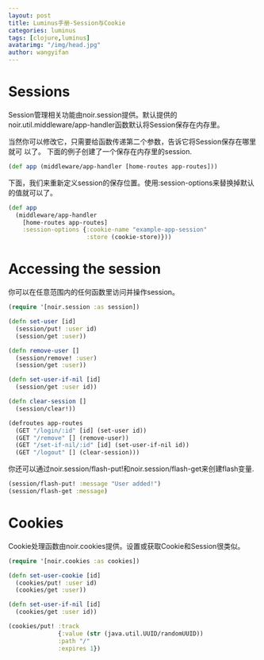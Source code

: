 ```yaml
---
layout: post
title: Luminus手册-Session与Cookie
categories: luminus
tags: [clojure,luminus]
avatarimg: "/img/head.jpg"
author: wangyifan
---
```


Sessions
========

Session管理相关功能由noir.session提供。默认提供的noir.util.middleware/app-handler函数默认将Session保存在内存里。

当然你可以修改它，只需要给函数传递第二个参数，告诉它将Session保存在哪里就可
以了。 下面的例子创建了一个保存在内存里的session.

```clojure
(def app (middleware/app-handler [home-routes app-routes]))
```

下面，我们来重新定义session的保存位置。使用:session-options来替换掉默认的值就可以了。

```clojure
(def app
  (middleware/app-handler
    [home-routes app-routes]
    :session-options {:cookie-name "example-app-session"
                      :store (cookie-store)}))
```

Accessing the session
=====================

你可以在任意范围内的任何函数里访问并操作session。

```clojure
(require '[noir.session :as session])

(defn set-user [id]
  (session/put! :user id)
  (session/get :user))

(defn remove-user []
  (session/remove! :user)
  (session/get :user))

(defn set-user-if-nil [id]
  (session/get :user id))

(defn clear-session []
  (session/clear!))

(defroutes app-routes
  (GET "/login/:id" [id] (set-user id))
  (GET "/remove" [] (remove-user))
  (GET "/set-if-nil/:id" [id] (set-user-if-nil id))
  (GET "/logout" [] (clear-session)))
```

你还可以通过noir.session/flash-put!和noir.session/flash-get来创建flash变量.

```clojure
(session/flash-put! :message "User added!")
(session/flash-get :message)
```

<!-- more -->

Cookies
=======

Cookie处理函数由noir.cookies提供。设置或获取Cookie和Session很类似。

```clojure
(require '[noir.cookies :as cookies])

(defn set-user-cookie [id]
  (cookies/put! :user id)
  (cookies/get :user))

(defn set-user-if-nil [id]
  (cookies/get :user id))

(cookies/put! :track
              {:value (str (java.util.UUID/randomUUID))
              :path "/"
              :expires 1})
```
